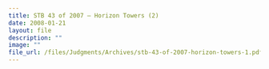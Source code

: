 ```yaml
---
title: STB 43 of 2007 – Horizon Towers (2)
date: 2008-01-21
layout: file
description: ""
image: ""
file_url: /files/Judgments/Archives/stb-43-of-2007-horizon-towers-1.pdf
---
```

